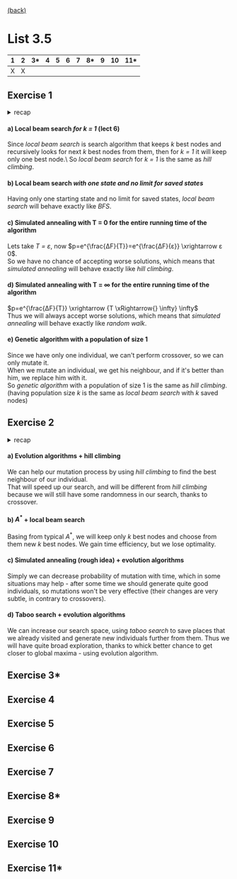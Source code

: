 [(back)](../)
# List 3.5
| 1 | 2 | 3*| 4 | 5 | 6 | 7 | 8*| 9 | 10|11*|
|---|---|---|---|---|---|---|---|---|---|---|
| X | X |   |   |   |   |   |   |   |   |   |

## Exercise 1
<details>
    <summary>recap</summary>
    <img src="p0.png" width="50%" height="50%">
    <img src="p1.png" width="50%" height="50%">
    <img src="p2.png" width="50%" height="50%">
</details>

#### a) Local beam search _for k = 1_ (lect 6)
Since _local beam search_ is search algorithm that keeps _k_ best nodes and recursively looks for next _k_ best nodes from them, then for _k = 1_ it will keep only one best node.\ 
So _local beam search_ for _k = 1_ is the same as _hill climbing_.

#### b) Local beam search _with one state and no limit for saved states_
Having only one starting state and no limit for saved states, _local beam search_ will behave exactly like _BFS_.

#### c) Simulated annealing with T = 0 for the entire running time of the algorithm
Lets take _T = ε_, now $p=e^{\frac{ΔF}{T}}=e^{\frac{ΔF}{ε}} \xrightarrow ε 0$.\
So we have no chance of accepting worse solutions, which means that _simulated annealing_ will behave exactly like _hill climbing_.

#### d) Simulated annealing with T = ∞ for the entire running time of the algorithm
$p=e^{\frac{ΔF}{T}} \xrightarrow {T \xRightarrow{} \infty} \infty$\
Thus we will always accept worse solutions, which means that _simulated annealing_ will behave exactly like _random walk_.

#### e) Genetic algorithm with a population of size 1
Since we have only one individual, we can't perform crossover, so we can only mutate it.\
When we mutate an individual, we get his neighbour, and if it's better than him, we replace him with it.\
So _genetic algorithm_ with a population of size 1 is the same as _hill climbing_.\
(having population size _k_ is the same as _local beam search_ with _k_ saved nodes)

## Exercise 2
<details>
    <summary>recap</summary>
    <img src="p0.png" width="50%" height="50%">
    <img src="p3.png" width="50%" height="50%">
    <img src="p4.png" width="50%" height="50%">
</details>

#### a) Evolution algorithms + hill climbing
We can help our mutation process by using _hill climbing_ to find the best neighbour of our individual.\
That will speed up our search, and will be different from _hill climbing_ because we will still have some randomness in our search, thanks to crossover.

#### b) $A^*$ + local beam search
Basing from typical $A^*$, we will keep only _k_ best nodes and choose from them new _k_ best nodes. We gain time efficiency, but we lose optimality.

#### c) Simulated annealing (rough idea) + evolution algorithms
Simply we can decrease probability of mutation with time, which in some situations may help - after some time we should generate quite good individuals, so mutations won't be very effective (their changes are very subtle, in contrary to crossovers).

#### d) Taboo search + evolution algorithms
We can increase our search space, using _taboo search_ to save places that we already visited and generate new individuals further from them. Thus we will have quite broad exploration, thanks to whick better chance to get closer to global maxima - using evolution algorithm.

## Exercise 3*


## Exercise 4


## Exercise 5
<!-- TODO lecture 5, ~15 -->

## Exercise 6


## Exercise 7


## Exercise 8*


## Exercise 9


## Exercise 10


## Exercise 11*


